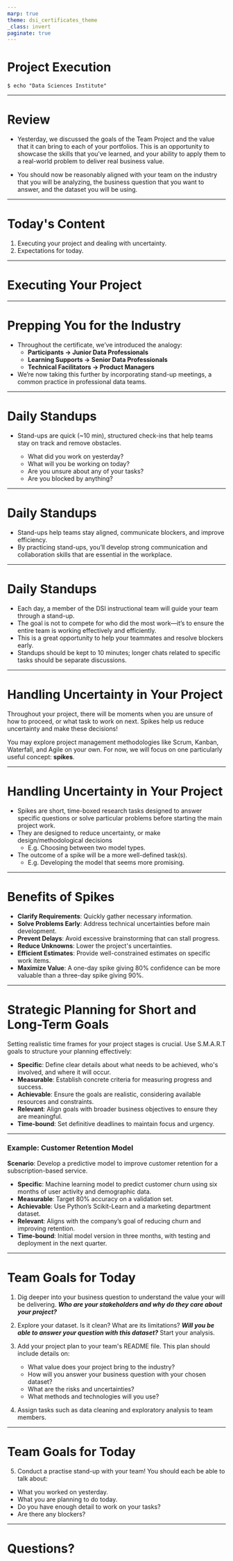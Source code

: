 ```yaml
---
marp: true
theme: dsi_certificates_theme
_class: invert
paginate: true
---
```


# Project Execution

```
$ echo "Data Sciences Institute"
```

<!-- Importance of planning in data science projects, overview of planning phases, and key considerations. -->

<!-- Speaker notes: Emphasize the necessity of structured planning for successful project outcomes. -->

--- 

# Review

* Yesterday, we discussed the goals of the Team Project and the value that it can bring to each of your portfolios. This is an opportunity to showcase the skills that you've learned, and your ability to apply them to a real-world problem to deliver real business value.

* You should now be reasonably aligned with your team on the industry that you will be analyzing, the business question that you want to answer, and the dataset you will be using.

---

# Today's Content

1. Executing your project and dealing with uncertainty.
2. Expectations for today.

---

# Executing Your Project

---


# Prepping You for the Industry  

- Throughout the certificate, we’ve introduced the analogy:  
  - **Participants → Junior Data Professionals**  
  - **Learning Supports → Senior Data Professionals**  
  - **Technical Facilitators → Product Managers**  
- We’re now taking this further by incorporating stand-up meetings, a common practice in professional data teams.

---

# Daily Standups

* Stand-ups are quick (~10 min), structured check-ins that help teams stay on track and remove obstacles.  

    * What did you work on yesterday?  
    * What will you be working on today?  
    * Are you unsure about any of your tasks?  
    * Are you blocked by anything? 


<!-- 
Standups are not intended to see who has done the most work or who is slacking. They are a collaborative way to ensure that all team members know who is working on what, and whether anyone is stuck on their task and needs help. They are also extremely helpful in identifying blockers that may not be obvious. DSI team should emphasize the collaborative aspect of this and not put anyone on the spot. Learning should also be considered as a "task".
-->

---

# Daily Standups

- Stand-ups help teams stay aligned, communicate blockers, and improve efficiency.  
- By practicing stand-ups, you’ll develop strong communication and collaboration skills that are essential in the workplace.  

---

# Daily Standups

* Each day, a member of the DSI instructional team will guide your team through a stand-up.  
* The goal is not to compete for who did the most work—it’s to ensure the entire team is working effectively and efficiently.  
* This is a great opportunity to help your teammates and resolve blockers early.  
* Standups should be kept to 10 minutes; longer chats related to specific tasks should be separate discussions.

---

# Handling Uncertainty in Your Project

Throughout your project, there will be moments when you are unsure of how to proceed, or what task to work on next. Spikes help us reduce uncertainty and make these decisions!

You may explore project management methodologies like Scrum, Kanban, Waterfall, and Agile on your own. For now, we will focus on one particularly useful concept: **spikes**.

---

# Handling Uncertainty in Your Project

* Spikes are short, time-boxed research tasks designed to answer specific questions or solve particular problems before starting the main project work.
* They are designed to reduce uncertainty, or make design/methodological decisions
    * E.g. Choosing between two model types.
* The outcome of a spike will be a more well-defined task(s).
    * E.g. Developing the model that seems more promising.

---

# Benefits of Spikes

- **Clarify Requirements**: Quickly gather necessary information.
- **Solve Problems Early**: Address technical uncertainties before main development.
- **Prevent Delays**: Avoid excessive brainstorming that can stall progress.
- **Reduce Unknowns**: Lower the project's uncertainties.
- **Efficient Estimates**: Provide well-constrained estimates on specific work items.
- **Maximize Value**: A one-day spike giving 80% confidence can be more valuable than a three-day spike giving 90%.

---

# Strategic Planning for Short and Long-Term Goals

Setting realistic time frames for your project stages is crucial. Use S.M.A.R.T goals to structure your planning effectively:

- **Specific**: Define clear details about what needs to be achieved, who's involved, and where it will occur.
- **Measurable**: Establish concrete criteria for measuring progress and success.
- **Achievable**: Ensure the goals are realistic, considering available resources and constraints.
- **Relevant**: Align goals with broader business objectives to ensure they are meaningful.
- **Time-bound**: Set definitive deadlines to maintain focus and urgency.

<!-- Speaker notes: Discuss the importance of using the SMART framework to guide project planning. Emphasize how each element contributes to setting effective goals that are not only clear and actionable but also aligned with strategic business outcomes. -->

---

### Example: Customer Retention Model

**Scenario**: Develop a predictive model to improve customer retention for a subscription-based service.

- **Specific**: Machine learning model to predict customer churn using six months of user activity and demographic data.
- **Measurable**: Target 80% accuracy on a validation set.
- **Achievable**: Use Python’s Scikit-Learn and a marketing department dataset.
- **Relevant**: Aligns with the company’s goal of reducing churn and improving retention.
- **Time-bound**: Initial model version in three months, with testing and deployment in the next quarter.
---
# Team Goals for Today

1. Dig deeper into your business question to understand the value your will be delivering. ***Who are your stakeholders and why do they care about your project?***

2. Explore your dataset. Is it clean? What are its limitations? ***Will you be able to answer your question with this dataset?*** Start your analysis.

3. Add your project plan to your team's README file. This plan should include details on:
    * What value does your project bring to the industry?
    * How will you answer your business question with your chosen dataset?
    * What are the risks and uncertainties?
    * What methods and technologies will you use?

4. Assign tasks such as data cleaning and exploratory analysis to team members.

---

# Team Goals for Today

5. Conduct a practise stand-up with your team! You should each be able to talk about:

* What you worked on yesterday.
* What you are planning to do today.
* Do you have enough detail to work on your tasks?
* Are there any blockers?

---

# Questions?
